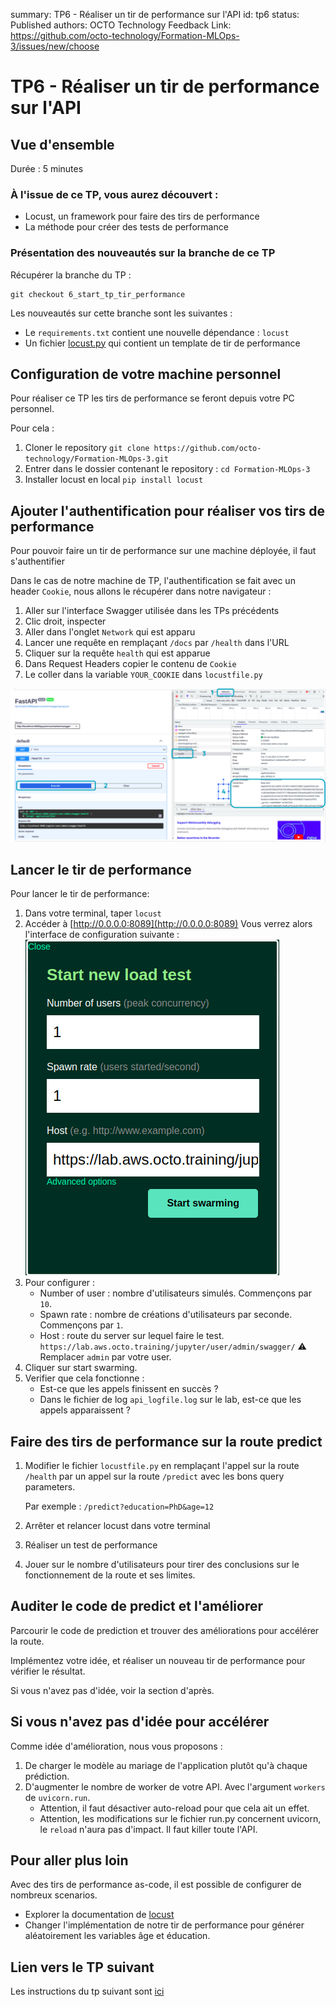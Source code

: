 summary: TP6 - Réaliser un tir de performance sur l'API
id: tp6
status: Published
authors: OCTO Technology
Feedback Link: https://github.com/octo-technology/Formation-MLOps-3/issues/new/choose

# TP6 - Réaliser un tir de performance sur l'API

## Vue d'ensemble

Durée : 5 minutes

### À l'issue de ce TP, vous aurez découvert :

- Locust, un framework pour faire des tirs de performance
- La méthode pour créer des tests de performance

### Présentation des nouveautés sur la branche de ce TP

Récupérer la branche du TP :

```shell
git checkout 6_start_tp_tir_performance
```

Les nouveautés sur cette branche sont les suivantes :

- Le `requirements.txt` contient une nouvelle dépendance : `locust`
- Un fichier [locust.py](locust.py) qui contient un template de tir de performance

## Configuration de votre machine personnel

Pour réaliser ce TP les tirs de performance se feront depuis votre PC personnel.

Pour cela :

1. Cloner le repository `git clone https://github.com/octo-technology/Formation-MLOps-3.git`
2. Entrer dans le dossier contenant le repository : `cd Formation-MLOps-3`
3. Installer locust en local `pip install locust`

## Ajouter l'authentification pour réaliser vos tirs de performance

Pour pouvoir faire un tir de performance sur une machine déployée, il faut s'authentifier

Dans le cas de notre machine de TP, l'authentification se fait avec un header `Cookie`, nous allons le récupérer dans
notre navigateur :

1. Aller sur l'interface Swagger utilisée dans les TPs précédents
2. Clic droit, inspecter
3. Aller dans l'onglet `Network` qui est apparu
4. Lancer une requête en remplaçant `/docs` par `/health` dans l'URL
5. Cliquer sur la requête `health` qui est apparue
6. Dans Request Headers copier le contenu de `Cookie`
7. Le coller dans la variable `YOUR_COOKIE` dans `locustfile.py`

![Comment récupérer un cookie](./images/tp2/reccuperer_le_cookie.png)

## Lancer le tir de performance

Pour lancer le tir de performance:

1. Dans votre terminal, taper `locust`
2. Accéder à [http://0.0.0.0:8089](http://0.0.0.0:8089)
   Vous verrez alors l'interface de configuration suivante :
   ![Configuration locust](./images/tp2/interface_config_locust.png)
3. Pour configurer :
    - Number of user : nombre d'utilisateurs simulés. Commençons par `10`.
    - Spawn rate : nombre de créations d'utilisateurs par seconde. Commençons par `1`.
    - Host : route du server sur lequel faire le test. `https://lab.aws.octo.training/jupyter/user/admin/swagger/`
       ⚠️ Remplacer `admin` par votre user.
4. Cliquer sur start swarming.
5. Verifier que cela fonctionne :
    - Est-ce que les appels finissent en succès ?
    - Dans le fichier de log `api_logfile.log` sur le lab, est-ce que les appels apparaissent ?

## Faire des tirs de performance sur la route predict

1. Modifier le fichier `locustfile.py` en remplaçant l'appel sur la route `/health` par un appel sur la route `/predict` avec les bons query parameters.

   Par exemple : `/predict?education=PhD&age=12`

2. Arrêter et relancer locust dans votre terminal
3. Réaliser un test de performance
4. Jouer sur le nombre d'utilisateurs pour tirer des conclusions sur le fonctionnement de la route et ses limites.

## Auditer le code de predict et l'améliorer

Parcourir le code de prediction et trouver des améliorations pour accélérer la route.

Implémentez votre idée, et réaliser un nouveau tir de performance pour vérifier le résultat.

Si vous n'avez pas d'idée, voir la section d'après.

## Si vous n'avez pas d'idée pour accélérer

Comme idée d'amélioration, nous vous proposons :

1. De charger le modèle au mariage de l'application plutôt qu'à chaque prédiction.
2. D'augmenter le nombre de worker de votre API. Avec l'argument `workers` de `uvicorn.run`.
    - Attention, il faut désactiver auto-reload pour que cela ait un effet.
    - Attention, les modifications sur le fichier run.py concernent uvicorn, le `reload` n'aura pas d'impact. Il faut killer toute l'API.

## Pour aller plus loin

Avec des tirs de performance as-code, il est possible de configurer de nombreux scenarios.

- Explorer la documentation de [locust](https://docs.locust.io/en/stable/writing-a-locustfile.html)
- Changer l'implémentation de notre tir de performance pour générer aléatoirement les variables âge et éducation.

## Lien vers le TP suivant

Les instructions du tp suivant sont [ici](https://octo-technology.github.io/Formation-MLOps-3/tp7#0)
